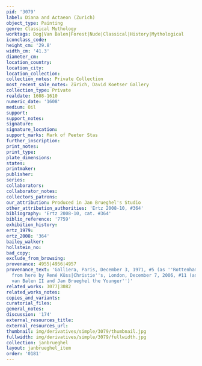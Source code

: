 ```yaml
---
pid: '3079'
label: Diana and Actaeon (Zurich)
object_type: Painting
genre: Classical Mythology
worktags: Dog|Van Balen|Forest|Nude|Classical|History|Mythological
iconclass_code:
height_cm: '29.8'
width_cm: '41.3'
diameter_cm:
location_country:
location_city:
location_collection:
collection_notes: Private Collection
most_recent_sale_notes: Zürich, David Koetser Gallery
collection_type: Private
realdate: 1608-1610
numeric_date: '1608'
medium: Oil
support:
support_notes:
signature:
signature_location:
support_marks: Mark of Peeter Stas
further_inscription:
print_notes:
print_type:
plate_dimensions:
states:
printmaker:
publisher:
series:
collaborators:
collaborator_notes:
collectors_patrons:
our_attribution: Produced in Jan Brueghel's Studio
other_attribution_authorities: 'Ertz 2008-10, #364'
bibliography: 'Ertz 2008-10, cat. #364'
biblio_reference: '7759'
exhibition_history:
ertz_1979:
ertz_2008: '364'
bailey_walker:
hollstein_no:
bad_copy:
exclude_from_browsing:
provenance: 4955|4956|4957
provenance_text: 'Galliera, Paris, December 3, 1971, #5 (as ''Rottenhammer''), bought
  from here by René Küss|Christie''s, London, December 7, 2006, #11 (as ''Hendrick
  van Balen II and Jan Brueghel the Younger'')'
related_works: 3077|3082
related_works_notes:
copies_and_variants:
curatorial_files:
general_notes:
discussion: '174'
external_resources_title:
external_resources_url:
thumbnail: img/derivatives/simple/3079/thumbnail.jpg
fullwidth: img/derivatives/simple/3079/fullwidth.jpg
collection: janbrueghel
layout: janbrueghel_item
order: '0181'
---
```

